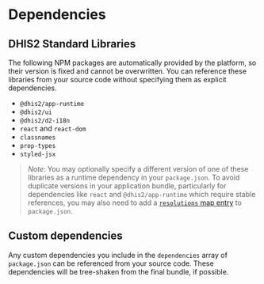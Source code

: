 # Dependencies

## DHIS2 Standard Libraries

The following NPM packages are automatically provided by the platform, so their version is fixed and cannot be overwritten. You can reference these libraries from your source code without specifying them as explicit dependencies.

-   `@dhis2/app-runtime`
-   `@dhis2/ui`
-   `@dhis2/d2-i18n`
-   `react` and `react-dom`
-   `classnames`
-   `prop-types`
-   `styled-jsx`

> _Note_: You may optionally specify a different version of one of these libraries as a runtime dependency in your `package.json`. To avoid duplicate versions in your application bundle, particularly for dependencies like `react` and `@dhis2/app-runtime` which require stable references, you may also need to add a [`resolutions` map entry](https://legacy.yarnpkg.com/en/docs/selective-version-resolutions/) to `package.json`.

## Custom dependencies

Any custom dependencies you include in the `dependencies` array of `package.json` can be referenced from your source code. These dependencies will be tree-shaken from the final bundle, if possible.
